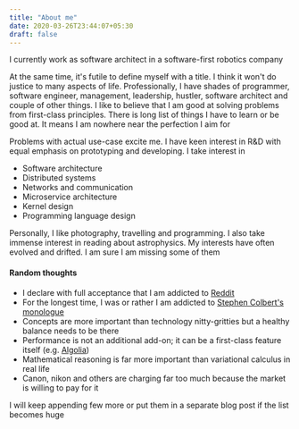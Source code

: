 ```yaml
---
title: "About me"
date: 2020-03-26T23:44:07+05:30
draft: false
---
```


I currently work as software architect in a software-first robotics company

At the same time, it's futile to define myself with a title. I think it won't do justice to many aspects of life. Professionally, I have shades of programmer, 
software engineer, management, leadership, hustler, software architect and couple of other things. I like to believe that I am good at solving problems from first-class principles. 
There is long list of things I have to learn or be good at. It means I am nowhere near the perfection I aim for

Problems with actual use-case excite me. I have keen interest in R&D with equal emphasis on prototyping and developing. I take interest in
- Software architecture
- Distributed systems
- Networks and communication
- Microservice architecture
- Kernel design
- Programming language design

Personally, I like photography, travelling and programming. I also take immense interest in reading about astrophysics. My interests have often evolved and drifted. I am sure I am missing some of them

#### Random thoughts

- I declare with full acceptance that I am addicted to [Reddit](https://www.reddit.com)
- For the longest time, I was or rather I am addicted to [Stephen Colbert's monologue](https://www.youtube.com/channel/UCMtFAi84ehTSYSE9XoHefig)
- Concepts are more important than technology nitty-gritties but a healthy balance needs to be there
- Performance is not an additional add-on; it can be a first-class feature itself (e.g. [Algolia](https://www.algolia.com/))
- Mathematical reasoning is far more important than variational calculus in real life
- Canon, nikon and others are charging far too much because the market is willing to pay for it

I will keep appending few more or put them in a separate blog post if the list becomes huge
